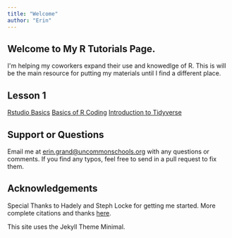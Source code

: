 ```yaml
---
title: "Welcome"
author: "Erin"
---
```



## Welcome to My R Tutorials Page.
I'm helping my coworkers expand their use and knowedlge of R. This is will be the main resource for putting my materials until I find a different place.

## Lesson 1
[Rstudio Basics](Lesson1/slides/intro_to_Rstudio_slides.html)
[Basics of R Coding](Lesson1/slides/introtoR_basics_slides.html)
[Introduction to Tidyverse](Lesson1/slides/introR_part2_slides.html)

## Support or Questions
Email me at erin.grand@uncommonschools.org with any questions or comments. If you find any typos, feel free to send in a pull request to fix them. 

## Acknowledgements
Special Thanks to Hadely and Steph Locke for getting me started. More complete citations and thanks [here](acknowledgements.html).

This site uses the Jekyll Theme Minimal.

